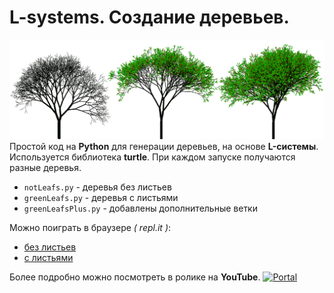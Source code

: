# L-systems.  Создание деревьев.
![пример](images/trees.gif)  
Простой код на **Python** для генерации деревьев, на основе **L-системы**.
Используется библиотека **turtle**.
При каждом запуске получаются разные деревья.
- `notLeafs.py`  - деревья без листьев
- `greenLeafs.py` - деревья с листьями
- `greenLeafsPlus.py` - добавлены дополнительные ветки

Можно поиграть в браузере *( repl.it )*:
- [без листьев](https://repl.it/@foo52ru/notLeafs)
- [с листьями](https://repl.it/@foo52ru/greenLeafs)

Более подробно можно посмотреть в ролике на **YouTube**.
[![Portal ](http://img.youtube.com/vi/mAz46Z5curo/0.jpg)](https://youtu.be/mAz46Z5curo "Видео YouTube")

